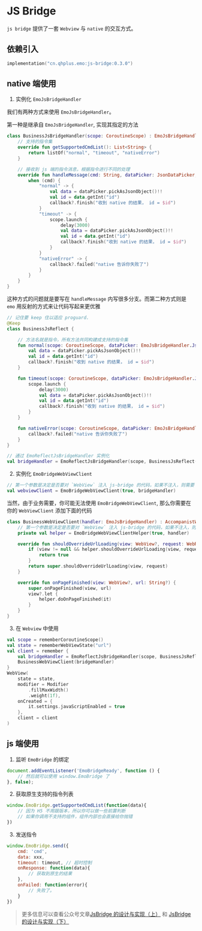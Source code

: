 # JS Bridge

`js bridge` 提供了一套 `Webview` 与 `native` 的交互方式。

## 依赖引入

```kts
implementation("cn.qhplus.emo:js-bridge:0.3.0")
```

## native 端使用


1. 实例化 `EmoJsBridgeHandler`

我们有两种方式来使用 `EmoJsBridgeHandler`。

第一种是继承自 `EmoJsBridgeHandler`, 实现其指定的方法

```kotlin
class BusinessJsBridgeHandler(scope: CoroutineScope) : EmoJsBridgeHandler(scope) {
    // 支持的指令集
    override fun getSupportedCmdList(): List<String> {
        return listOf("normal", "timeout", "nativeError")
    }

    // 接收到 js 端的指令消息，根据指令进行不同的处理
    override fun handleMessage(cmd: String, dataPicker: JsonDataPicker, callback: ResponseCallback?) {
        when (cmd) {
            "normal" -> {
                val data = dataPicker.pickAsJsonObject()!!
                val id = data.getInt("id")
                callback?.finish("收到 native 的结果， id = $id")
            }
            "timeout" -> {
                scope.launch {
                    delay(3000)
                    val data = dataPicker.pickAsJsonObject()!!
                    val id = data.getInt("id")
                    callback?.finish("收到 native 的结果， id = $id")
                }
            }
            "nativeError" -> {
                callback?.failed("native 告诉你失败了")
            }
        }
    }
}
```

这种方式的问题就是要写在 `handleMessage` 内写很多分支。而第二种方式则是 `emo` 用反射的方式来让代码写起来更优雅

```kotlin
// 记住要 keep 住以适应 proguard.
@Keep
class BusinessJsReflect {

    // 方法名就是指令，所有方法共同构建成支持的指令集
    fun normal(scope: CoroutineScope, dataPicker: EmoJsBridgeHandler.JsonDataPicker, callback: EmoJsBridgeHandler.ResponseCallback?) {
        val data = dataPicker.pickAsJsonObject()!!
        val id = data.getInt("id")
        callback?.finish("收到 native 的结果， id = $id")
    }

    fun timeout(scope: CoroutineScope, dataPicker: EmoJsBridgeHandler.JsonDataPicker, callback: EmoJsBridgeHandler.ResponseCallback?) {
        scope.launch {
            delay(3000)
            val data = dataPicker.pickAsJsonObject()!!
            val id = data.getInt("id")
            callback?.finish("收到 native 的结果， id = $id")
        }
    }

    fun nativeError(scope: CoroutineScope, dataPicker: EmoJsBridgeHandler.JsonDataPicker, callback: EmoJsBridgeHandler.ResponseCallback?) {
        callback?.failed("native 告诉你失败了")
    }
}

// 通过 EmoReflectJsBridgeHandler 实例化
val bridgeHandler = EmoReflectJsBridgeHandler(scope, BusinessJsReflect())
```

2. 实例化 `EmoBridgeWebViewClient`

```kotlin
// 第一个参数是决定是否要对 `WebView` 注入 js-bridge 的代码，如果不注入，则需要 H5 自身来引入。
val webviewClient = EmoBridgeWebViewClient(true, bridgeHandler)
```

当然，由于业务需要，你可能无法使用 `EmoBridgeWebViewClient`, 那么你需要在你的 `WebViewClient` 添加下面的代码

```kotlin
class BusinessWebViewClient(handler: EmoJsBridgeHandler) : AccompanistWebViewClient() {
    // 第一个参数是决定是否要对 `WebView` 注入 js-bridge 的代码，如果不注入，则需要 H5 自身来引入。
    private val helper = EmoBridgeWebViewClientHelper(true, handler)

    override fun shouldOverrideUrlLoading(view: WebView?, request: WebResourceRequest?): Boolean {
        if (view != null && helper.shouldOverrideUrlLoading(view, request)) {
            return true
        }
        return super.shouldOverrideUrlLoading(view, request)
    }

    override fun onPageFinished(view: WebView?, url: String?) {
        super.onPageFinished(view, url)
        view?.let {
            helper.doOnPageFinished(it)
        }
    }
}
```

3. 在 `Webview` 中使用

```kotlin
val scope = rememberCoroutineScope()
val state = rememberWebViewState("url")
val client = remember {
    val bridgeHandler = EmoReflectJsBridgeHandler(scope, BusinessJsReflect())
    BusinessWebViewClient(bridgeHandler)
}
WebView(
    state = state,
    modifier = Modifier
        .fillMaxWidth()
        .weight(1f),
    onCreated = {
        it.settings.javaScriptEnabled = true
    },
    client = client
)
```

## js 端使用

1. 监听 `EmoBridge` 的绑定

```javascript
document.addEventListener('EmoBridgeReady', function () {
    // 然后就可以使用 window.EmoBridge 了
}, false);
```

2. 获取原生支持的指令列表

```javascript
window.EmoBridge.getSupportedCmdList(function(data){
    // 因为 H5 不用跟版本，所以你可以做一些前置判断
    // 如果你调用不支持的组件，组件内部也会直接给你抛错
})
```

3. 发送指令

```javascript
window.EmoBridge.send({
    cmd: 'cmd',
    data: xxx,
    timeout: timeout, // 超时控制
    onResponse: function(data){
        // 获取到原生的结果
    },
    onFailed: function(error){
        // 失败了。
    }
})
```

> 更多信息可以查看公众号文章[JsBridge 的设计与实现（上）](https://mp.weixin.qq.com/s?__biz=Mzk0OTMzMjE2OQ==&mid=2247483943&idx=1&sn=e4608d2068901328ee6f8758452ede3c&chksm=c358b381f42f3a97a59d58ae29a6e90fbe8290a51ba0feb07ded4ff803153877ffa92539627f&token=1864276121&lang=zh_CN#rd) 和 [JsBridge 的设计与实现（下）](https://mp.weixin.qq.com/s?__biz=Mzk0OTMzMjE2OQ==&mid=2247483960&idx=1&sn=9bb2cbf09117971c49691a6994cbda66&chksm=c358b39ef42f3a88775a0c7485a13440251545b944840405056b73f111eccfe138afd8c347e4&token=1864276121&lang=zh_CN#rd)